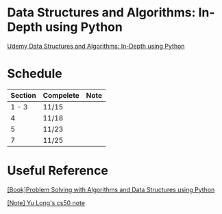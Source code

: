 # Data Structures and Algorithms: In-Depth using Python

[Udemy Data Structures and Algorithms: In-Depth using Python](https://www.udemy.com/course/learning-data-structures-algorithms-in-python-from-scratch/learn/lecture/14520138#overview)

# Schedule

| Section | Compelete | Note  |
|---------|-----------|-------|
| 1 - 3   | 11/15     |  |
|4        |11/18      ||
|5|11/23||
|7|11/25||

# Useful Reference

[[Book]Problem Solving with Algorithms and Data Structures using Python](https://runestone.academy/runestone/books/published/pythonds3/index.html?fbclid=IwAR1Tl-_QijJadBJv-hytIEcAQskp02vBinhhLaYdg7zPMWqMEBN_6j185nI)

[[Note] Yu Long's cs50 note](https://github.com/YLTsai0609/cs50)
